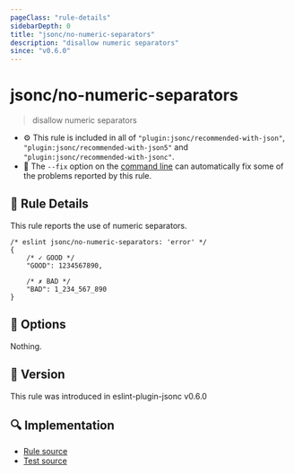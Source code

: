 ```yaml
---
pageClass: "rule-details"
sidebarDepth: 0
title: "jsonc/no-numeric-separators"
description: "disallow numeric separators"
since: "v0.6.0"
---
```

# jsonc/no-numeric-separators

> disallow numeric separators

- :gear: This rule is included in all of `"plugin:jsonc/recommended-with-json"`, `"plugin:jsonc/recommended-with-json5"` and `"plugin:jsonc/recommended-with-jsonc"`.
- :wrench: The `--fix` option on the [command line](https://eslint.org/docs/user-guide/command-line-interface#fixing-problems) can automatically fix some of the problems reported by this rule.

## :book: Rule Details

This rule reports the use of numeric separators.

<eslint-code-block fix>

<!-- eslint-skip -->

```json5
/* eslint jsonc/no-numeric-separators: 'error' */
{
    /* ✓ GOOD */
    "GOOD": 1234567890,

    /* ✗ BAD */
    "BAD": 1_234_567_890
}
```

</eslint-code-block>

## :wrench: Options

Nothing.

## :rocket: Version

This rule was introduced in eslint-plugin-jsonc v0.6.0

## :mag: Implementation

- [Rule source](https://github.com/ota-meshi/eslint-plugin-jsonc/blob/master/lib/rules/no-numeric-separators.ts)
- [Test source](https://github.com/ota-meshi/eslint-plugin-jsonc/blob/master/tests/lib/rules/no-numeric-separators.ts)
